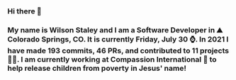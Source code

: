 ### Hi there 👋

### My name is Wilson Staley and I am a Software Developer in ⛰ Colorado Springs, CO.  It is currently Friday, July 30 ⌚. In 2021 I have made 193 commits, 46 PRs, and contributed to 11 projects 👨‍💻. I am currently working at Compassion International 🏢 to help release children from poverty in Jesus' name!